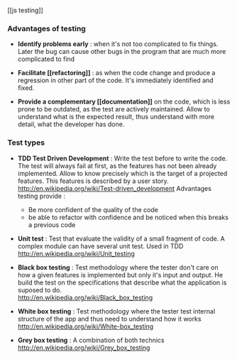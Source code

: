 [[js testing]]

### Advantages of testing 

* **Identify problems early** : when it's not too complicated to fix things. Later the bug can cause other bugs in the program that are much more complicated to find 

* **Facilitate [[refactoring]]** : as when the code change and produce a regression in other part of the code. It's immediately identified and fixed.

* **Provide a complementary [[documentation]]** on the code, which is less prone to be outdated, as the test are actively maintained. Allow to understand what is the expected result, thus understand with more detail, what the developer has done.

### Test types

* **TDD Test Driven Development** : Write the test before to write the code. The test will always fail at first, as the features has not been already implemented. Allow to know precisely which is the target of a projected features. This features is described by a user story.
http://en.wikipedia.org/wiki/Test-driven_development
Advantages testing provide :    
  * Be more confident of the quality of the code 
  * be able to refactor with confidence and be noticed when this breaks a previous code

* **Unit test** : Test that evaluate the validity of a small fragment of code. A complex module can have several unit test. Used in TDD
http://en.wikipedia.org/wiki/Unit_testing

* **Black box testing** : Test methodology where the tester don't care on how a given features is implemented but only it's input and output. He build the test on the specifications that describe what the application is suposed to do.   
http://en.wikipedia.org/wiki/Black_box_testing
* **White box testing** : Test methodology where the tester test internal structure of the app and thus need to understand how it works 
http://en.wikipedia.org/wiki/White-box_testing
* **Grey box testing** : A combination of both technics
http://en.wikipedia.org/wiki/Grey_box_testing